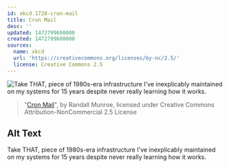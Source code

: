 ```yaml
---
id: xkcd.1728-cron-mail
title: Cron Mail
desc: ''
updated: 1472799600000
created: 1472799600000
sources:
  name: xkcd
  url: 'https://creativecommons.org/licenses/by-nc/2.5/'
  license: Creative Commons 2.5
---
```

![Take THAT, piece of 1980s-era infrastructure I've inexplicably maintained on my systems for 15 years despite never really learning how it works.](https://imgs.xkcd.com/comics/cron_mail.png)
> "[Cron Mail](https://xkcd.com/1728/)", by Randall Munroe, licensed under Creative Commons Attribution-NonCommercial 2.5 License

## Alt Text
Take THAT, piece of 1980s-era infrastructure I've inexplicably maintained on my systems for 15 years despite never really learning how it works.
